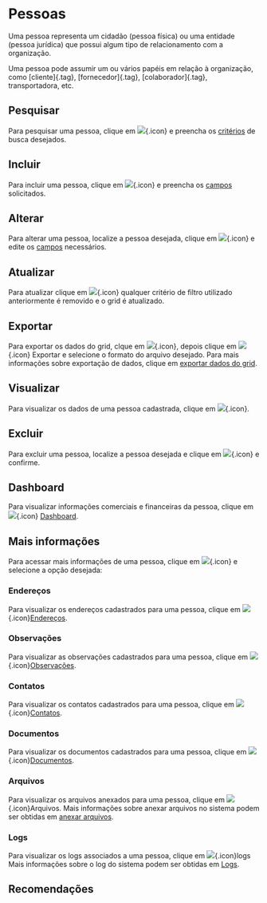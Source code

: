 # Pessoas

Uma pessoa representa um cidadão (pessoa física) ou uma entidade (pessoa jurídica) que possui algum tipo de relacionamento com a organização.

Uma pessoa pode assumir um ou vários papéis em relação à organização, como [cliente]{.tag}, [fornecedor]{.tag}, [colaborador]{.tag}, transportadora, etc.

## Pesquisar

Para pesquisar uma pessoa, clique em ![](https://static.zenerp.app.br/icons/action-search.svg){.icon} e preencha os [critérios](person-search) de busca desejados.

## Incluir

Para incluir uma pessoa, clique em ![](https://static.zenerp.app.br/icons/action-create.svg){.icon} e preencha os [campos](person-edit) solicitados.

## Alterar

Para alterar uma pessoa, localize a pessoa desejada, clique em ![](https://static.zenerp.app.br/icons/action-update.svg){.icon} e edite os [campos](person-edit) necessários.

## Atualizar

Para atualizar clique em ![](https://static.zenerp.app.br/icons/action-refresh.svg){.icon} qualquer critério de filtro utilizado anteriormente é removido e o grid é atualizado.

## Exportar

Para exportar os dados do grid, clque em ![](https://static.zenerp.app.br/icons/action-more-toolbar.svg){.icon}, depois clique em ![](https://static.zenerp.app.br/icons/action-export.svg){.icon} Exportar e selecione o formato do arquivo desejado.
Para mais informações sobre exportação de dados, clique em [exportar dados do grid](../../interface/export).

## Visualizar

Para visualizar os dados de uma pessoa cadastrada, clique em ![](https://static.zenerp.app.br/icons/action-read.svg){.icon}.

## Excluir

Para excluir uma pessoa, localize a pessoa desejada e clique em ![](https://static.zenerp.app.br/icons/action-delete.svg){.icon} e confirme.

## Dashboard

Para visualizar informações comerciais e financeiras da pessoa, clique em ![](https://static.zenerp.app.br/icons/kpi.svg){.icon} [Dashboard](person-dashboard).

## Mais informações

Para acessar mais informações de uma pessoa, clique em ![](https://static.zenerp.app.br/icons/action-more-tr.svg){.icon} e selecione a opção desejada:

### Endereços

Para visualizar os endereços cadastrados para uma pessoa, clique em ![](https://static.zenerp.app.br/icons/catalog/person/personAddress.svg){.icon}[Endereços](personAddress).

### Observações

Para visualizar as observações cadastrados para uma pessoa, clique em ![](https://static.zenerp.app.br/icons/catalog/person/personComment.svg){.icon}[Observações](personComment).

### Contatos

Para visualizar os contatos cadastrados para uma pessoa, clique em ![](https://static.zenerp.app.br/icons/catalog/person/personContact.svg){.icon}[Contatos](personContact).

### Documentos

Para visualizar os documentos cadastrados para uma pessoa, clique em ![](https://static.zenerp.app.br/icons/catalog/person/personDocument.svg){.icon}[Documentos](personDocument).

### Arquivos

Para visualizar os arquivos anexados para uma pessoa, clique em ![](https://static.zenerp.app.br/icons/system/file/file.svg){.icon}Arquivos.
Mais informações sobre anexar arquivos no sistema podem ser obtidas em [anexar arquivos](../../system/file).

### Logs

Para visualizar os logs associados a uma pessoa, clique em ![](https://static.zenerp.app.br/icons/audit/log.svg){.icon}logs
Mais informações sobre o log do sistema podem ser obtidas em [Logs](../../audit/log).

## Recomendações

